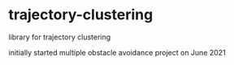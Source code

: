 # trajectory-clustering
library for trajectory clustering

initially started multiple obstacle avoidance project on June 2021
